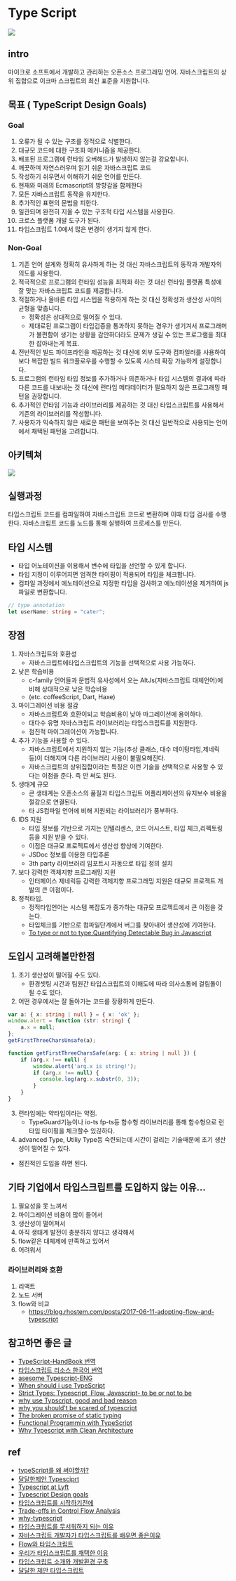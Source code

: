# Type Script

![](../resource/img/typescript/typescript_.png)

## intro
마이크로 소프트에서 개발하고 관리하는 오픈소스 프로그래밍 언어.  자바스크립트의 상위 집합으로 이크마 스크립트의 최신 표준을 지원합니다.

## 목표 ( TypeScript Design Goals)

### Goal
1. 오류가 될 수 있는 구조를 정적으로 식별한다.
2. 대규모 코드에 대한 구조화 메커니즘을 제공한다.
3. 배포된 프로그램에 런타임 오버해드가 발생하지 않는걸 강요합니다.
4. 깨끗하며 자연스러우며 읽기 쉬운 자바스크립트 코드
5. 작성하기 쉬우면서 이해하기 쉬운 언어를 만든다.
6. 현재와 미래의 Ecmascript의 방향감을 함께한다
7. 모든 자바스크립트 동작을 유지한다.
8. 추가적인 표현의 문법을 피한다.
9. 일관되며 완전히 지울 수 있는 구조적 타입 시스템을 사용한다.
10. 크로스 플랫폼 개발 도구가 된다.
11. 타입스크립트 1.0에서 많은 변경이 생기지 않게 한다.

### Non-Goal
1. 기존 언어 설계와 정확히 유사하게 하는 것 대신 자바스크립트의 동작과 개발자의 의도를 사용한다.
2. 적극적으로 프로그램의 런타임 성능을 최적화 하는 것 대신 런타임 플랫폼 특성에 잘 맞는 자바스크립트 코드를 제공합니다.
3. 적절하거나 올바른 타입 시스텝을 적용하게 하는 것 대신 정확성과 생산성 사이의 균형을 맞춥니다.
    - 정확성은 상대적으로 떨어질 수 있다.
    - 제대로된 프로그램이 타입검증을 통과하지 못하는 경우가 생기겨서 프로그래머가 불편함이 생기는 상황을 감안하더라도 문제가 생길 수 있는 프로그램을 최대한 잡아내는게 목표.
4. 전반적인 빌드 파이프라인을 제공하는 것 대신에 외부 도구와 컴파일러를 사용하여 보다 복잡한 빌드 워크플로우를 수행할 수 있도록 시스테 확장 가능하게 설정합니다.
5. 프로그램의 런타임 타입 정보를 추가하거나 의존하거나 타입 시스템의 결과에 따라 다른 코드를 내보내는 것 대신에 런타임 메타데이터가 필요하지 않은 프로그래밍 패턴을 권장합니다.
6. 추가적인 런타임 기능과 라이브러리를 제공하는 것 대신 타입스크립트를 사용해서 기존의 라이브러리를 작성합니다.
7. 사용자가 익숙하지 않은 새로운 패턴을 보여주는 것 대신 일반적으로 사용되는 언어에서 채택된 패턴을 고려합니다.


## 아키텍쳐
![](../resource/img/typescript/typescriptArchitectectural.png)


## 실행과정
타입스크립트 코드를 컴파일하여 자바스크립트 코드로 변환하며 이때 타입 검사를 수행한다.
자바스크립트 코드를 노드를 통해 실행하여 프로세스를 만든다.

## 타입 시스템
- 타입 어노테이션을 이용해서 변수에 타입을 선언할 수 있게 합니다.
- 타입 지정이 이루어지면 엄격한 타이핑이 적용되어 타입을 체크합니다.
- 컴파일 과정에서 에노테이션으로 지정한 타입을 검사하고 에노테이션을 제거하여 js파일로 변환합니다.

```ts
// type annotation
let userName: string = "cater";
```


## 장점
1. 자바스크립트와 호환성
    - 자바스크립트에타입스크립트의 기능을 선택적으로 사용 가능하다.
2. 낮은 학습비용
    - c-family 언어들과 문법적 유사성에서 오는 AltJs(자바스크립트 대체언어)에 비해 상대적으로 낮은 학습비용 
    - (etc. coffeeScript, Dart, Haxe)
3. 마이그레이션 비용 절감
    - 자바스크립트와 호환이되고 학습비용이 낮아 마그레이션에 용이하다.
    - 대다수 유명 자바스크립트 라이브러리는 타입스크립트를 지원한다.
    - 점진적 마이그레이션이 가능합니다.
4. 추가 기능을 사용할 수 있다.
    - 자바스크립트에서 지원하지 않는 기능(추상 클래스, 대수 데이텅타입,제네릭 등)이 더해지며 다른 라이브러리 사용이 불필요해진다.
    - 자바스크립트의 상위집합이라는 특징은 이런 기술을 선택적으로 사용할 수 있다는 이점을 준다. 즉 안 써도 된다.
5. 생태계 규모
    - 큰 생태계는 오픈소스의 품질과 타입스크립트 어플리케이션의 유지보수 비용을 절감으로 연결된다.
    - 타 JS컴파일 언어에 비해 지원되는 라이브러리가 풍부하다.
6. IDS 지원
    - 타입 정보를 기반으로 가지는 인텔리센스, 코드 어시스트, 타입 체크,리펙토링 등을 지원 받을 수 있다.
    - 이점은 대규모 프로젝트에서 생산성 향상에 기여한다.
    - JSDoc 정보를 이용한 타입추론
    - 3th party 라이브러리 임포트시 자동으로 타입 정의 설치
7. 보다 강력한 객체지향 프로그래밍 지원
    - 인터페이스 제네릭등 강력한 객체지향 프로그래밍 지원은 대규모 프로젝트 개발의 큰 이점이다.
8. 정적타입.
    - 정적타입언어는 시스템 복잡도가 증가하는 대규모 프로젝트에서 큰 이점을 갖는다.
    - 타입체크를 기반으로 컴파일단계에서 버그를 찾아내어 생산성에 기여한다.
    - [To type or not to type:Quantifying Detectable Bug in Javascript](http://earlbarr.com/publications/typestudy.pdf)

## 도입시 고려해볼만한점 

1. 초기 생산성이 떨어질 수도 있다.
    - 환경셋팅 시간과 팀원간 타입스크립트의 이해도에 따라 의사소통에 걸림돌이 될 수도 있다.
2. 어떤 경우에서는 잘 돌아가는 코드를 장황하게 만든다.

```ts
var a: { x: string | null } = { x: 'ok' };
window.alert = function (str: string) {
    a.x = null;
};
getFirstThreeCharsUnsafe(a);

function getFirstThreeCharsSafe(arg: { x: string | null }) {
    if (arg.x !== null) {
        window.alert('arg.x is string!');
        if (arg.x !== null) {
          console.log(arg.x.substr(0, 3));
        }
    }
}
```

3. 런타임에는 약타입이라는 약점.
    - TypeGuard기능이나 io-ts fp-ts등 함수형 라이브러리를 통해 함수형으로 런타임 타이핑을 체크할수 있긶하다.
4. advanced Type, Utiliy Type등 숙련되는데 시간이 걸리는 기술때문에 초기 생산성이 떨어질 수 있다.
- 점진적인 도입을 하면 된다.

## 기타 기업에서 타입스크립트를 도입하지 않는 이유...
1. 필요성을 못 느껴서
2. 마이그레이션 비용이 많이 들어서
3. 생산성이 떨어져서
4. 아직 생태계 발전이 충분하지 않다고 생각해서
5. flow같은 대체제에 만족하고 있어서
6. 어려워서


### 라이브러리와 호환
1. 리액트
2. 노드 서버
3. flow와 비교 
    - https://blog.rhostem.com/posts/2017-06-11-adopting-flow-and-typescript


## 참고하면 좋은 글
- [TypeScript-HandBook 번역](https://typescript-kr.github.io/) 
- [타입스크립트 리소스 한국어 번역](https://github.com/typescript-kr/awesome-typescript-korean)
- [asesome Typescript-ENG](https://github.com/dzharii/awesome-typescript)
- [When should i use TypeScript](https://www.freecodecamp.org/news/when-should-i-use-typescript-311cb5fe801b/)
- [Strict Types: Typescript, Flow, Javascript- to be or not to be](https://codeburst.io/strict-types-typescript-flow-javascript-to-be-or-not-to-be-959d2d20c007) 
- [why use Typscript, good and bad reason](https://itnext.io/why-use-typescript-good-and-bad-reasons-ccd807b292fb)
- [why you should't be scared of typescript](https://scotch.io/tutorials/why-you-shouldnt-be-scared-of-typescript)
- [The broken promise of static typing](https://labs.ig.com/static-typing-promise)
- [Functional Programmin with TypeScript](https://react-etc.net/entry/functional-programming-with-typescript)
- [Why Typescript with Clean Architecture](https://www.slideshare.net/ssuser44df45/why-typescript-with-clean-architecture-82371194)

## ref
- [typeScript를 왜 써야할까?](https://hyunseob.github.io/2018/08/12/do-you-need-to-use-ts/)
- [달달한제안 Typesciprt](https://jbee.io/typescript/you_might_need_typescript/)
- [Typescript at Lyft](https://eng.lyft.com/typescript-at-lyft-64f0702346ea)
- [Typescript Design goals](https://github.com/Microsoft/TypeScript/wiki/TypeScript-Design-Goals)
- [타입스크립트를 시작하기전에](https://velog.io/@dongwon2/TypeScript%EB%A5%BC-%EC%8B%9C%EC%9E%91%ED%95%98%EA%B8%B0-%EC%A0%84%EC%97%90-%EC%9D%B4%EC%A0%95%EB%8F%84%EB%8A%94-%ED%95%B4%EC%A4%98%EC%95%BC%EC%A7%80)
- [Trade-offs in Control Flow Analysis](https://github.com/Microsoft/TypeScript/issues/9998) 
- [why-typescript](https://ahnheejong.gitbook.io/ts-for-jsdev/01-introducing-typescript/why-typescript)
- [타입스크립트를 무서워하지 되는 이유](https://han41858.tistory.com/14)
- [자바스크립트 개발자가 타입스크립트를 배우면 좋은이유](https://blog.eunsatio.io/develop/Javascript-%EA%B0%9C%EB%B0%9C%EC%9E%90%EA%B0%80-TypeScript%EB%A5%BC-%EB%B0%B0%EC%9A%B0%EB%A9%B4-%EC%A2%8B%EC%9D%80-%EC%9D%B4%EC%9C%A0)
- [Flow와 타입스크립트](https://blog.rhostem.com/posts/2017-06-11-adopting-flow-and-typescript)
- [우리가 타입스크립트를 채택한 이유](https://medium.com/@constell99/%EC%9A%B0%EB%A6%AC%EA%B0%80-typescript%EB%A5%BC-%EC%84%A0%ED%83%9D%ED%95%9C-%EC%9D%B4%EC%9C%A0-b0a423654f1e)
- [타입스크립트 소개와 개발환경 구축](https://poiemaweb.com/typescript-introduction)
- [달달한 제안 타입스크립트](https://jbee.io/typescript/you_might_need_typescript/) 
